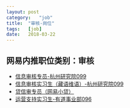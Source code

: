 ```yaml
---
layout:	post
category:	"job"
title:	"审核-岗位"
tags:	[job]
date:	2018-03-22
---
```

## 网易内推职位类别：审核
- [信息审核专员-杭州研究院099](http://bole.netease.com/position/h5/detail.do?id=1242&rcode=D1O21582aT)
- [信息审核实习生（藏语维语）-杭州研究院099](http://bole.netease.com/position/h5/detail.do?id=6061&rcode=D1O21582aT)
- [贷信审专员（网易小贷）](http://bole.netease.com/position/h5/detail.do?id=955&rcode=D1O21582aT)
- [运营支持实习生-有道事业部096](http://bole.netease.com/position/h5/detail.do?id=6725&rcode=D1O21582aT)
